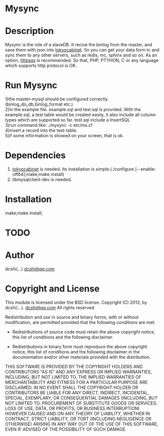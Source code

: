 Mysync
======

Description
===========
Mysync is the role of a slaveDB. It recive the binlog from the master, and save them with json into <a href="http://fallabs.com/tokyocabinet/" title="tc" target="_blank">tokyocabinet</a>. So you can get your data form tc and sync them to any other servers, such as redis, mc, sphinx and so on. As an option, <a href="https://code.google.com/p/httpsqs/" title="httsqs" target="_blank">httpsqs</a> is recommended. So that, PHP, PTYHON, C or any language which supports http protocol is OK.

Run Mysync
==========
1)the master-mysql should be configured correctly.(binlog_do_db,binlog_format etc.) <br/>
2)In the example file. example.sql and test.sql is provided. With the example.sql, a test table would be created easily, it also include all column types which are supported so far. test.sql include a InsertSQL<br/>
3)run command like: ./mysync -c etc/ms.cf<br/>
4)insert a record into the test-table.<br/>
5)if some information is showed on your screen, that is ok.

Dependencies
============
1) <a href="http://fallabs.com/tokyocabinet/" target="_blank" title="tc">tokyocabinet</a> is needed. Its installation is simple.(./configure [--enable-off64];make;make install) <br/>
2) libmysqlclient-dev is needed.

Installation
============
make;make install;

TODO
====

Author
======
dcshi(...) <dcshi@qq.com>

Copyright and License
=====================
This module is licensed under the BSD license.
Copyright (C) 2013, by dcshi(...). <dcshi@qq.com>
All rights reserved.

Redistribution and use in source and binary forms, with or without modification, are permitted provided that the following conditions are met:

  * Redistributions of source code must retain the above copyright notice, this list of conditions and the following disclaimer.

  * Redistributions in binary form must reproduce the above copyright notice, this list of conditions and 
      the following disclaimer in the documentation and/or other materials provided with the distribution.

THIS SOFTWARE IS PROVIDED BY THE COPYRIGHT HOLDERS AND CONTRIBUTORS "AS IS" AND ANY EXPRESS OR IMPLIED WARRANTIES, 
INCLUDING, BUT NOT LIMITED TO, THE IMPLIED WARRANTIES OF MERCHANTABILITY AND FITNESS FOR A PARTICULAR PURPOSE ARE DISCLAIMED. 
IN NO EVENT SHALL THE COPYRIGHT HOLDER OR CONTRIBUTORS BE LIABLE FOR ANY DIRECT, INDIRECT, INCIDENTAL, SPECIAL, EXEMPLARY, 
OR CONSEQUENTIAL DAMAGES (INCLUDING, BUT NOT LIMITED TO, PROCUREMENT OF SUBSTITUTE GOODS OR SERVICES; LOSS OF USE, DATA, OR PROFITS; 
OR BUSINESS INTERRUPTION) HOWEVER CAUSED AND ON ANY THEORY OF LIABILITY, WHETHER IN CONTRACT, STRICT LIABILITY, 
OR TORT (INCLUDING NEGLIGENCE OR OTHERWISE) ARISING IN ANY WAY OUT OF THE USE OF THIS SOFTWARE, EVEN IF ADVISED OF THE POSSIBILITY OF SUCH DAMAGE.
 
